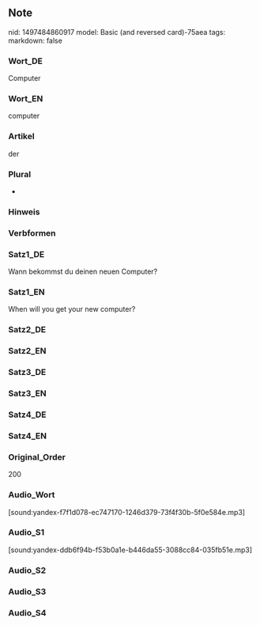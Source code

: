 ## Note
nid: 1497484860917
model: Basic (and reversed card)-75aea
tags: 
markdown: false

### Wort_DE
Computer

### Wort_EN
computer

### Artikel
der

### Plural
-

### Hinweis


### Verbformen


### Satz1_DE
Wann bekommst du deinen neuen Computer?

### Satz1_EN
When will you get your new computer?

### Satz2_DE


### Satz2_EN


### Satz3_DE


### Satz3_EN


### Satz4_DE


### Satz4_EN


### Original_Order
200

### Audio_Wort
[sound:yandex-f7f1d078-ec747170-1246d379-73f4f30b-5f0e584e.mp3]

### Audio_S1
[sound:yandex-ddb6f94b-f53b0a1e-b446da55-3088cc84-035fb51e.mp3]

### Audio_S2


### Audio_S3


### Audio_S4

